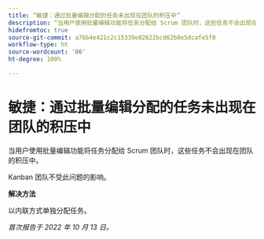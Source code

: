 ```yaml
---
title: “敏捷：通过批量编辑分配的任务未出现在团队的积压中”
description: “当用户使用批量编辑功能将任务分配给 Scrum 团队时，这些任务不会出现在团队的积压中。”
hidefromtoc: true
source-git-commit: a76b4e421c2c15339e82622bcd62b8e5dcafe5f0
workflow-type: ht
source-wordcount: '86'
ht-degree: 100%

---
```



# 敏捷：通过批量编辑分配的任务未出现在团队的积压中

当用户使用批量编辑功能将任务分配给 Scrum 团队时，这些任务不会出现在团队的积压中。

Kanban 团队不受此问题的影响。

**解决方法**

以内联方式单独分配任务。

_首次报告于 2022 年 10 月 13 日。_

